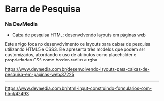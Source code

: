 # Barra de Pesquisa

### Na DevMedia

* Caixa de pesquisa HTML: desenvolvendo layouts em páginas web

Este artigo foca no desenvolvimento de layouts para caixas de pesquisa utilizando HTML5 e CSS3. Ele apresenta três modelos que podem ser customizados, abordando o uso de atributos como placeholder e propriedades CSS como border-radius e rgba.

https://www.devmedia.com.br/desenvolvendo-layouts-para-caixas-de-pesquisa-em-paginas-web/37225
___

https://www.devmedia.com.br/html-input-construindo-formularios-com-html/43493


